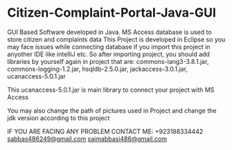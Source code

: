 # Citizen-Complaint-Portal-Java-GUI
GUI Based Software developed in Java. MS Access database is used to store citizen and complaints data
This Project is developed in Eclipse so you may face issues while connecting database if you import this project in anyother IDE like intelliJ etc.
So after importing project, you should add libraries by yourself again in project that are:
commons-lang3-3.8.1.jar,
commons-logging-1.2.jar,
hsqldb-2.5.0.jar,
jackaccess-3.0.1.jar,
ucanaccess-5.0.1.jar

This ucanaccess-5.0.1.jar is main library to connect your project with MS Access

You may also change the path of pictures used in Project and change the jdk version according to this project

IF YOU ARE FACING ANY PROBLEM CONTACT ME:
+923188334442
sabbas486249@gmail.com
saimabbasi486@gmail.com

